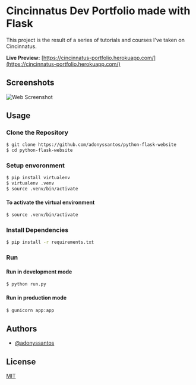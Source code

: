# Cincinnatus Dev Portfolio made with Flask

This project is the result of a series of tutorials and courses I've taken on Cincinnatus.

**Live Preview:** [https://cincinnatus-portfolio.herokuapp.com/](https://cincinnatus-portfolio.herokuapp.com/)

## Screenshots

![Web Screenshot](https://via.placeholder.com/468x300?text=App+Screenshot+Here)

## Usage

### Clone the Repository

```bash
$ git clone https://github.com/adonyssantos/python-flask-website
$ cd python-flask-website
```

### Setup envoronment

```bash
$ pip install virtualenv
$ virtualenv .venv
$ source .venv/bin/activate
```

#### To activate the virtual environment

```bash
$ source .venv/bin/activate
```

### Install Dependencies

```bash
$ pip install -r requirements.txt
```

### Run

#### Run in development mode

```bash
$ python run.py
```

#### Run in production mode

```bash
$ gunicorn app:app
```

## Authors

- [@adonyssantos](https://www.github.com/adonyssantos)

## License

[MIT](https://choosealicense.com/licenses/mit/)
